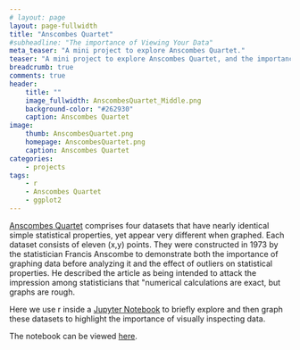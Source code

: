 ```yaml
---
# layout: page
layout: page-fullwidth
title: "Anscombes Quartet"
#subheadline: "The importance of Viewing Your Data"
meta_teaser: "A mini project to explore Anscombes Quartet."
teaser: "A mini project to explore Anscombes Quartet, and the importance of graphing your data"
breadcrumb: true
comments: true
header:
    title: ""
    image_fullwidth: AnscombesQuartet_Middle.png
    background-color: "#262930"
    caption: Anscombes Quartet
image:
    thumb: AnscombesQuartet.png
    homepage: AnscombesQuartet.png
    caption: Anscombes Quartet
categories:
    - projects
tags:
    - r
    - Anscombes Quartet
    - ggplot2
---
```


[Anscombes Quartet](https://www.wikiwand.com/en/Anscombe's_quartet) comprises four datasets that have nearly identical simple statistical properties, yet appear very different when graphed. Each dataset consists of eleven (x,y) points. They were constructed in 1973 by the statistician Francis Anscombe to demonstrate both the importance of graphing data before analyzing it and the effect of outliers on statistical properties. He described the article as being intended to attack the impression among statisticians that \"numerical calculations are exact, but graphs are rough.

Here we use r inside a [Jupyter Notebook](http://jupyter.org/) to briefly explore and then graph these datasets to highlight the importance of visually inspecting data.

The notebook can be viewed [here](http://nbviewer.jupyter.org/github/MarkPratley/Anscombes-Quartet-Jupyter/blob/master/Anscombes_Quartet-Jupyter.ipynb).